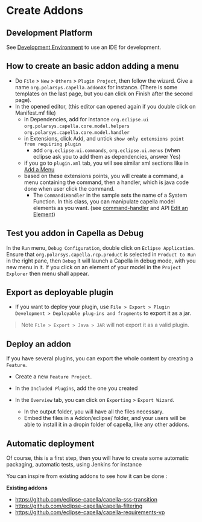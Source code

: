 # Create Addons

## Development Platform

See [Development Environment](https://github.com/eclipse-capella/capella/wiki/Development-Environment) to use an IDE for development.

## How to create an basic addon adding a menu

* Do `File` > `New` > `Others` > `Plugin Project`, then follow the wizard. Give a name `org.polarsys.capella.addonXX` for instance.
(There is some templates on the last page, but you can click on Finish after the second page).
* In the opened editor, (this editor can opened again if you double click on Manifest.mf file)
  * in Dependencies, add for instance `org.eclipse.ui` `org.polarsys.capella.core.model.helpers` `org.polarsys.capella.core.model.handler`
  * in Extensions, click Add, and untick `show only extensions point from requiring plugin`
     * add `org.eclipse.ui.commands`, `org.eclipse.ui.menus` (when eclipse ask you to add them as dependencies, answer Yes)
  * if you go to `plugin.xml` tab, you will see similar xml sections like in [Add a Menu](https://github.com/eclipse-capella/capella/wiki/Add-Menu)
  * based on these extensions points, you will create a command, a menu containing the command, then a handler, which is java code done when user click the command.
     * The `Command1Handler` in the sample sets the name of a System Function. In this class, you can manipulate capella model elements as you want. (see [command-handler](https://github.com/eclipse-capella/capella/wiki/Add-Menu#command-handler) and API [Edit an Element](https://github.com/eclipse-capella/capella/wiki/Edit))

## Test you addon in Capella as Debug

In the `Run` menu, `Debug Configuration`, double click on `Eclipse Application`. Ensure that `org.polarsys.capella.rcp.product` is selected in `Product to Run` in the right pane, then `Debug` it will launch a Capella in debug mode, with you new menu in it. If you click on an element of your model in the `Project Explorer` then menu shall appear.

## Export as deployable plugin

* If you want to deploy your plugin, use `File > Export > Plugin Development > Deployable plug-ins and fragments` to export it as a jar.

> Note `File > Export > Java > JAR` will not export it as a valid plugin.

## Deploy an addon

If you have several plugins, you can export the whole content by creating a `Feature`.

* Create a new `Feature Project`.

* In the `Included Plugins`, add the one you created

* In the `Overview` tab, you can click on `Exporting` > `Export Wizard`.
  * In the output folder, you will have all the files necessary.
  * Embed the files in a Addon/eclipse/ folder, and your users will be able to install it in a dropin folder of capella, like any other addons.

## Automatic deployment

Of course, this is a first step, then you will have to create some automatic packaging, automatic tests, using Jenkins for instance

You can inspire from existing addons to see how it can be done :

**Existing addons**
* https://github.com/eclipse-capella/capella-sss-transition
* https://github.com/eclipse-capella/capella-filtering
* https://github.com/eclipse-capella/capella-requirements-vp

